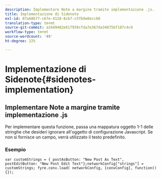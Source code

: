 ```yaml
---
description: Implementare Note a margine tramite implementazione .js.
title: Implementazione di Sidenote
exl-id: 07a68677-c67e-4128-8cb7-c5fb9e0ecc60
translation-type: tm+mt
source-git-commit: a2449482e617939cfda7e367da34875bf187c4c9
workflow-type: tm+mt
source-wordcount: '49'
ht-degree: 22%

---
```


# Implementazione di Sidenote{#sidenotes-implementation}

## Implementare Note a margine tramite implementazione .js

Per implementare questa funzione, passa una mappatura oggetto 1-1 delle stringhe che desideri ignorare all&#39;oggetto di configurazione Javascript. Se non si fornisce un campo, verrà utilizzato il testo predefinito.

### Esempio 

```
var customStrings = { postAsButton: "New Post As Text", postEditButton: "New Post Edit Text"};networkConfig["strings"] = customStrings; fyre.conv.load( networkConfig, [convConfig], function(){});
```
